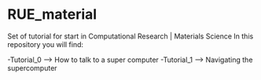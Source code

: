 # RUE_material
Set of tutorial for start in Computational Research | Materials Science
In this repository you will find:

-Tutorial_0 --> How to talk to a super computer
-Tutorial_1 --> Navigating the supercomputer  
